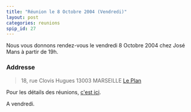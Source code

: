 ```yaml
---
title: "Réunion le 8 Octobre 2004 (Vendredi)"
layout: post
categories: reunions
spip_id: 27
---
```

Nous vous donnons rendez-vous le vendredi 8 Octobre 2004 chez José Mans à partir de 19h.

### Addresse ###

> 18, rue Clovis Hugues
> 13003 MARSEILLE
> [Le Plan](http://www.mappy.com/PlanPerso/CurIeuX/0)

Pour les détails des réunions, [c'est ici](/association/les-reunions-du-plug/).

A vendredi.